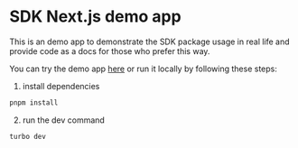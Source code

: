 # SDK Next.js demo app

This is an demo app to demonstrate the SDK package usage in real life and provide code as a docs for those who prefer this way.

You can try the demo app [here](https://sdk-demo-app.ston.fi) or run it locally by following these steps:

1. install dependencies

```sh
pnpm install
```

2. run the dev command

```sh
turbo dev
```
